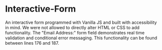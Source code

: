 # Interactive-Form
 An interactive form programmed with Vanilla JS and built with accessibility in mind.  We were not allowed to directly alter HTML or CSS to add functionality. The "Email Address:" form field demonstrates real time validation and conditional error messaging.  This functionality can be found between lines 176 and 187.
